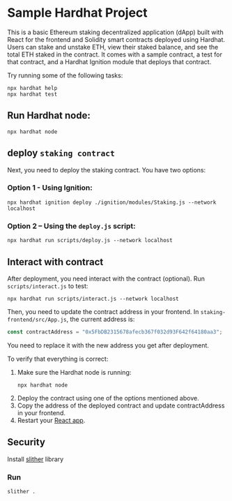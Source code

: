 # Sample Hardhat Project

This is a basic Ethereum staking decentralized application (dApp) built with React for the frontend and Solidity smart contracts deployed using Hardhat. Users can stake and unstake ETH, view their staked balance, and see the total ETH staked in the contract.
It comes with a sample contract, a test for that contract, and a Hardhat Ignition module that deploys that contract.

Try running some of the following tasks:

```shell
npx hardhat help
npx hardhat test
```
## Run Hardhat node:
```shell
npx hardhat node
```

## deploy `staking contract`
Next, you need to deploy the staking contract. You have two options:
### Option 1 - Using Ignition:

```shell
npx hardhat ignition deploy ./ignition/modules/Staking.js --network localhost
```
### Option 2 – Using the `deploy.js` script:
```shell
npx hardhat run scripts/deploy.js --network localhost
```

## Interact with contract
After deployment, you need interact with the contract (optional). Run `scripts/interact.js` to test:
```shell
npx hardhat run scripts/interact.js --network localhost
```

Then, you need to update the contract address in your frontend. In `staking-frontend/src/App.js`, the current address is:
```javascript
const contractAddress = "0x5FbDB2315678afecb367f032d93F642f64180aa3";
```
You need to replace it with the new address you get after deployment.

To verify that everything is correct:
1. Make sure the Hardhat node is running:
    ```shell
    npx hardhat node
    ```
2. Deploy the contract using one of the options mentioned above.
3. Copy the address of the deployed contract and update contractAddress in your frontend.
4. Restart your [React app](./staking-frontend/README.md).

## Security
Install [slither](https://github.com/crytic/slither) library

### Run
```shell
slither .
```